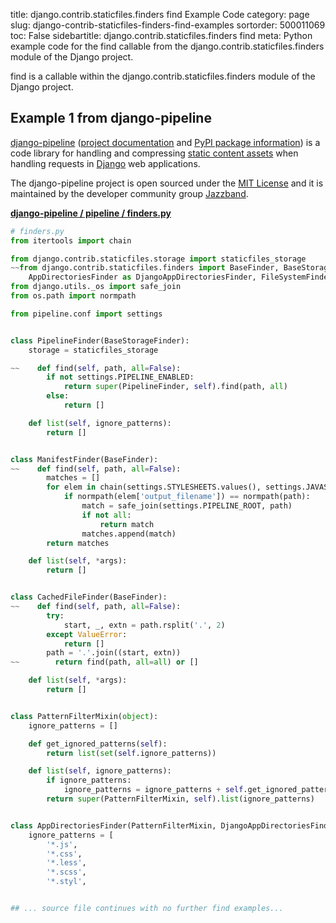 title: django.contrib.staticfiles.finders find Example Code
category: page
slug: django-contrib-staticfiles-finders-find-examples
sortorder: 500011069
toc: False
sidebartitle: django.contrib.staticfiles.finders find
meta: Python example code for the find callable from the django.contrib.staticfiles.finders module of the Django project.


find is a callable within the django.contrib.staticfiles.finders module of the Django project.


## Example 1 from django-pipeline
[django-pipeline](https://github.com/jazzband/django-pipeline)
([project documentation](https://django-pipeline.readthedocs.io/en/latest/)
and
[PyPI package information](https://pypi.org/project/django-pipeline/))
is a code library for handling and compressing
[static content assets](/static-content.html) when handling requests in
[Django](/django.html) web applications.

The django-pipeline project is open sourced under the
[MIT License](https://github.com/jazzband/django-pipeline/blob/master/LICENSE)
and it is maintained by the developer community group
[Jazzband](https://jazzband.co/).

[**django-pipeline / pipeline / finders.py**](https://github.com/jazzband/django-pipeline/blob/master/pipeline/./finders.py)

```python
# finders.py
from itertools import chain

from django.contrib.staticfiles.storage import staticfiles_storage
~~from django.contrib.staticfiles.finders import BaseFinder, BaseStorageFinder, find, \
    AppDirectoriesFinder as DjangoAppDirectoriesFinder, FileSystemFinder as DjangoFileSystemFinder
from django.utils._os import safe_join
from os.path import normpath

from pipeline.conf import settings


class PipelineFinder(BaseStorageFinder):
    storage = staticfiles_storage

~~    def find(self, path, all=False):
        if not settings.PIPELINE_ENABLED:
            return super(PipelineFinder, self).find(path, all)
        else:
            return []

    def list(self, ignore_patterns):
        return []


class ManifestFinder(BaseFinder):
~~    def find(self, path, all=False):
        matches = []
        for elem in chain(settings.STYLESHEETS.values(), settings.JAVASCRIPT.values()):
            if normpath(elem['output_filename']) == normpath(path):
                match = safe_join(settings.PIPELINE_ROOT, path)
                if not all:
                    return match
                matches.append(match)
        return matches

    def list(self, *args):
        return []


class CachedFileFinder(BaseFinder):
~~    def find(self, path, all=False):
        try:
            start, _, extn = path.rsplit('.', 2)
        except ValueError:
            return []
        path = '.'.join((start, extn))
~~        return find(path, all=all) or []

    def list(self, *args):
        return []


class PatternFilterMixin(object):
    ignore_patterns = []

    def get_ignored_patterns(self):
        return list(set(self.ignore_patterns))

    def list(self, ignore_patterns):
        if ignore_patterns:
            ignore_patterns = ignore_patterns + self.get_ignored_patterns()
        return super(PatternFilterMixin, self).list(ignore_patterns)


class AppDirectoriesFinder(PatternFilterMixin, DjangoAppDirectoriesFinder):
    ignore_patterns = [
        '*.js',
        '*.css',
        '*.less',
        '*.scss',
        '*.styl',


## ... source file continues with no further find examples...

```

